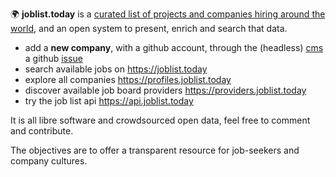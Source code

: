 🌍 **joblist.today** is a [curated list of projects and companies hiring around the world](https://github.com/joblisttoday/data), and an open system to present, enrich and search that data.

- add a **new company**, with a github account, through the (headless) [cms](https://edit.joblist.today) a github [issue](https://github.com/joblisttoday/data/issues/new/choose)
- search available jobs on https://joblist.today
- explore all companies https://profiles.joblist.today
- discover available job board providers https://providers.joblist.today
- try the job list api https://api.joblist.today

It is all libre software and crowdsourced open data, feel free to comment and contribute.

The objectives are to offer a transparent resource for job-seekers and company cultures.
